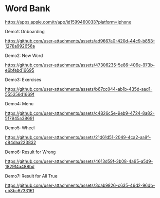 # Word Bank

https://apps.apple.com/tr/app/id1599460033?platform=iphone

Demo1: Onboarding

https://github.com/user-attachments/assets/ad9667a0-420d-44c9-b853-1278a992656a

Demo2: New Word

https://github.com/user-attachments/assets/47306235-5e86-406e-973b-e6bfebd16695

Demo3: Exercises

https://github.com/user-attachments/assets/b67cc044-ab1b-435d-aad1-555356d1669f

Demo4: Menu

https://github.com/user-attachments/assets/c4826c5e-9eb9-4724-8a82-5f7945a38691

Demo5: Wheel

https://github.com/user-attachments/assets/21d61d51-2049-4ca2-aa9f-c84daa223832

Demo6: Result for Wrong

https://github.com/user-attachments/assets/4613d59f-3b08-4a95-a5d9-1829f4a488bd

Demo7: Result for All True

https://github.com/user-attachments/assets/3cab9826-c635-46d2-96db-cb8bc6733161
